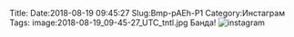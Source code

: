 Title:
Date:2018-08-19 09:45:27
Slug:Bmp-pAEh-P1
Category:Инстаграм
Tags:
image:2018-08-19_09-45-27_UTC_tntl.jpg
Банда!
![instagram]({attach}images/2018-08-19_09-45-27_UTC.jpg)
